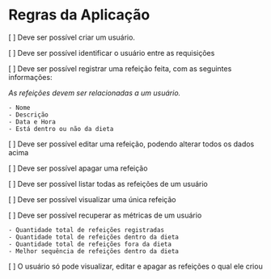 # Regras da Aplicação
[ ] Deve ser possível criar um usuário.

[ ] Deve ser possível identificar o usuário entre as requisições

[ ] Deve ser possível registrar uma refeição feita, com as seguintes informações:

*As refeições devem ser relacionadas a um usuário.*

	- Nome
	- Descrição
	- Data e Hora
	- Está dentro ou não da dieta

[ ] Deve ser possível editar uma refeição, podendo alterar todos os dados acima

[ ] Deve ser possível apagar uma refeição

[ ] Deve ser possível listar todas as refeições de um usuário

[ ] Deve ser possível visualizar uma única refeição

[ ] Deve ser possível recuperar as métricas de um usuário

    - Quantidade total de refeições registradas
    - Quantidade total de refeições dentro da dieta
    - Quantidade total de refeições fora da dieta
    - Melhor sequência de refeições dentro da dieta

[ ] O usuário só pode visualizar, editar e apagar as refeições o qual ele criou